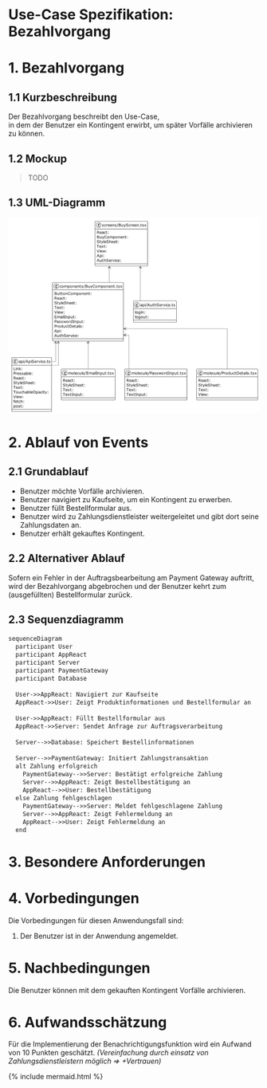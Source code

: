# Use-Case Spezifikation: Bezahlvorgang

# 1. Bezahlvorgang

## 1.1 Kurzbeschreibung
Der Bezahlvorgang beschreibt den Use-Case,  
in dem der Benutzer ein Kontingent erwirbt,
um später Vorfälle archivieren zu können.

## 1.2 Mockup
> TODO

## 1.3 UML-Diagramm
![UML-Bezahlvorgang](./uml_diagramme/uml_bezahlvorgang.png)

# 2. Ablauf von Events

## 2.1 Grundablauf
 - Benutzer möchte Vorfälle archivieren.
 - Benutzer navigiert zu Kaufseite, um ein Kontingent zu erwerben.
 - Benutzer füllt Bestellformular aus.
 - Benutzer wird zu Zahlungsdienstleister weitergeleitet und gibt dort seine Zahlungsdaten an.
 - Benutzer erhält gekauftes Kontingent.

## 2.2 Alternativer Ablauf
Sofern ein Fehler in der Auftragsbearbeitung am Payment Gateway auftritt,
wird der Bezahlvorgang abgebrochen
und der Benutzer kehrt zum (ausgefüllten) Bestellformular zurück.

## 2.3 Sequenzdiagramm

```mermaid
sequenceDiagram
  participant User
  participant AppReact
  participant Server
  participant PaymentGateway
  participant Database

  User->>AppReact: Navigiert zur Kaufseite
  AppReact->>User: Zeigt Produktinformationen und Bestellformular an

  User->>AppReact: Füllt Bestellformular aus
  AppReact->>Server: Sendet Anfrage zur Auftragsverarbeitung

  Server-->>Database: Speichert Bestellinformationen

  Server-->>PaymentGateway: Initiert Zahlungstransaktion
  alt Zahlung erfolgreich
    PaymentGateway-->>Server: Bestätigt erfolgreiche Zahlung
    Server-->>AppReact: Zeigt Bestellbestätigung an
    AppReact-->>User: Bestellbestätigung
  else Zahlung fehlgeschlagen
    PaymentGateway-->>Server: Meldet fehlgeschlagene Zahlung
    Server-->>AppReact: Zeigt Fehlermeldung an
    AppReact-->>User: Zeigt Fehlermeldung an
  end

```

# 3. Besondere Anforderungen

# 4. Vorbedingungen
Die Vorbedingungen für diesen Anwendungsfall sind:
1. Der Benutzer ist in der Anwendung angemeldet.

# 5. Nachbedingungen
Die Benutzer können mit dem gekauften Kontingent Vorfälle archivieren.

# 6. Aufwandsschätzung
Für die Implementierung der Benachrichtigungsfunktion wird ein Aufwand von 10 Punkten geschätzt.
_(Vereinfachung durch einsatz von Zahlungsdienstleistern möglich => +Vertrauen)_

{% include mermaid.html %}